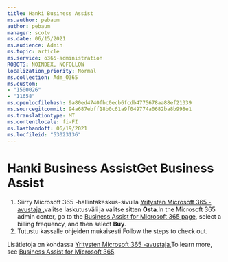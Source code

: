 ```yaml
---
title: Hanki Business Assist
ms.author: pebaum
author: pebaum
manager: scotv
ms.date: 06/15/2021
ms.audience: Admin
ms.topic: article
ms.service: o365-administration
ROBOTS: NOINDEX, NOFOLLOW
localization_priority: Normal
ms.collection: Adm_O365
ms.custom:
- "1500026"
- "11658"
ms.openlocfilehash: 9a80ed4740fbc0ecb6fcdb4775678aa88ef21339
ms.sourcegitcommit: 94a687ebff18b0c61a9f049774a0682ba8b998e1
ms.translationtype: MT
ms.contentlocale: fi-FI
ms.lasthandoff: 06/19/2021
ms.locfileid: "53023136"
---
```

# <a name="get-business-assist"></a><span data-ttu-id="26ad1-102">Hanki Business Assist</span><span class="sxs-lookup"><span data-stu-id="26ad1-102">Get Business Assist</span></span>

1. <span data-ttu-id="26ad1-103">Siirry Microsoft 365 -hallintakeskus-sivulla [Yritysten Microsoft 365 -avustaja ,](https://go.microsoft.com/fwlink/p/?linkid=2158423)valitse laskutusväli ja valitse sitten **Osta**.</span><span class="sxs-lookup"><span data-stu-id="26ad1-103">In the Microsoft 365 admin center, go to the [Business Assist for Microsoft 365 page](https://go.microsoft.com/fwlink/p/?linkid=2158423), select a billing frequency, and then select **Buy**.</span></span>
2. <span data-ttu-id="26ad1-104">Tutustu kassalle ohjeiden mukaisesti.</span><span class="sxs-lookup"><span data-stu-id="26ad1-104">Follow the steps to check out.</span></span>

<span data-ttu-id="26ad1-105">Lisätietoja on kohdassa [Yritysten Microsoft 365 -avustaja.](/microsoft-365/admin/misc/business-assist)</span><span class="sxs-lookup"><span data-stu-id="26ad1-105">To learn more, see [Business Assist for Microsoft 365](/microsoft-365/admin/misc/business-assist).</span></span>